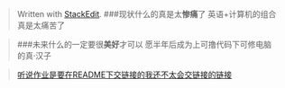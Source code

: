 


> Written with [StackEdit](https://stackedit.io/).
> ###现状什么的真是太**惨痛**了
> 英语+计算机的组合真是太痛苦了

>###未来什么的一定要很**美好**才可以
>愿半年后成为上可撸代码下可修电脑的真·汉子 

>[听说作业是要在README下交链接的我还不太会交链接的链接](https://stackedit.io/editor#)
